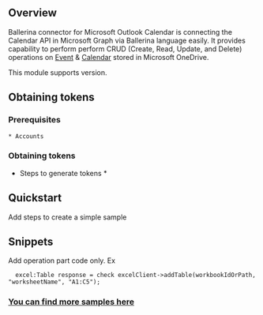 ## Overview
Ballerina connector for Microsoft Outlook Calendar is connecting the Calendar API in Microsoft Graph via Ballerina language easily. 
It provides capability to perform perform CRUD (Create, Read, Update, and Delete) operations on 
[Event](https://docs.microsoft.com/en-us/graph/api/resources/event?view=graph-rest-1.0) &
[Calendar](https://docs.microsoft.com/en-us/graph/api/resources/event?view=graph-rest-1.0) 
stored in Microsoft OneDrive. 
 
This module supports <version> version.
 
## Obtaining tokens
### Prerequisites
	* Accounts
### Obtaining tokens
* Steps to generate tokens *
 
## Quickstart
Add steps to create a simple sample
 
## Snippets
Add operation part code only.
Ex
 ```ballerina
   excel:Table response = check excelClient->addTable(workbookIdOrPath, "worksheetName", "A1:C5");
   ```
 
 
### [You can find more samples here](https://github.com/ballerina-platform/module-ballerinax-microsoft.excel/tree/master/samples)
